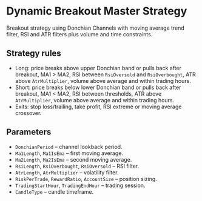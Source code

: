 # Dynamic Breakout Master Strategy

Breakout strategy using Donchian Channels with moving average trend filter, RSI and ATR filters plus volume and time constraints.

## Strategy rules

- Long: price breaks above upper Donchian band or pulls back after breakout, MA1 > MA2, RSI between `RsiOversold` and `RsiOverbought`, ATR above `AtrMultiplier`, volume above average and within trading hours.
- Short: price breaks below lower Donchian band or pulls back after breakout, MA1 < MA2, RSI between thresholds, ATR above `AtrMultiplier`, volume above average and within trading hours.
- Exits: stop loss/trailing, take profit, RSI extreme or moving average crossover.

## Parameters

- `DonchianPeriod` – channel lookback period.
- `Ma1Length`, `Ma1IsEma` – first moving average.
- `Ma2Length`, `Ma2IsEma` – second moving average.
- `RsiLength`, `RsiOverbought`, `RsiOversold` – RSI filter.
- `AtrLength`, `AtrMultiplier` – volatility filter.
- `RiskPerTrade`, `RewardRatio`, `AccountSize` – position sizing.
- `TradingStartHour`, `TradingEndHour` – trading session.
- `CandleType` – candle timeframe.
